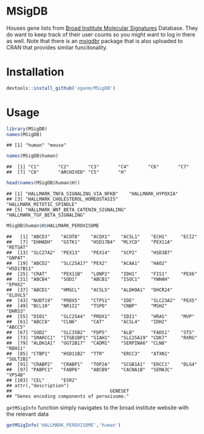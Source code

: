 MSigDB
================

Houses gene lists from [Broad Institute Molecular
Signatures](http://software.broadinstitute.org/gsea/msigdb/index.jsp)
Database. They do want to keep track of their user counts so you might
want to log in there as well. Note that there is an
[msigdbr](https://github.com/igordot/msigdbr) package that is also
uploaded to CRAN that provides similar funcitonality.

# Installation

``` r
devtools::install_github('oganm/MSigDB')
```

# Usage

``` r
library(MSigDB)
names(MSigDB)
```

    ## [1] "human" "mouse"

``` r
names(MSigDB$human)
```

    ##  [1] "C1"       "C2"       "C3"       "C4"       "C6"       "C7"      
    ##  [7] "C8"       "ARCHIVED" "C5"       "H"

``` r
head(names(MSigDB$human$H))
```

    ## [1] "HALLMARK_TNFA_SIGNALING_VIA_NFKB"    "HALLMARK_HYPOXIA"                   
    ## [3] "HALLMARK_CHOLESTEROL_HOMEOSTASIS"    "HALLMARK_MITOTIC_SPINDLE"           
    ## [5] "HALLMARK_WNT_BETA_CATENIN_SIGNALING" "HALLMARK_TGF_BETA_SIGNALING"

``` r
MSigDB$human$H$HALLMARK_PEROXISOME
```

    ##   [1] "ABCD3"    "ACOT8"    "ACOX1"    "ACSL1"    "ECH1"     "ECI2"    
    ##   [7] "EHHADH"   "GSTK1"    "HSD17B4"  "MLYCD"    "PEX11A"   "RETSAT"  
    ##  [13] "SLC27A2"  "PEX13"    "PEX14"    "SCP2"     "HSD3B7"   "GNPAT"   
    ##  [19] "ABCD2"    "SLC25A17" "PEX2"     "ACAA1"    "HAO2"     "HSD17B11"
    ##  [25] "CRAT"     "PEX11B"   "LONP2"    "IDH1"     "FIS1"     "PEX6"    
    ##  [31] "ABCB4"    "SOD1"     "ABCB1"    "ISOC1"    "YWHAH"    "EPHX2"   
    ##  [37] "ABCD1"    "HMGCL"    "ACSL5"    "ALDH9A1"  "DHCR24"   "ELOVL5"  
    ##  [43] "NUDT19"   "PRDX5"    "CTPS1"    "IDE"      "SLC23A2"  "PEX5"    
    ##  [49] "BCL10"    "NR1I2"    "TSPO"     "CNBP"     "MSH2"     "DHRS3"   
    ##  [55] "DIO1"     "SLC25A4"  "PRDX1"    "IDI1"     "HRAS"     "MVP"     
    ##  [61] "ABCC8"    "CLN6"     "CAT"      "ACSL4"    "IDH2"     "ABCC5"   
    ##  [67] "SOD2"     "SLC35B2"  "FDPS"     "ALB"      "FADS1"    "STS"     
    ##  [73] "SMARCC1"  "ITGB1BP1" "SIAH1"    "SLC25A19" "CDK7"     "RXRG"    
    ##  [79] "ALDH1A1"  "UGT2B17"  "CADM1"    "SERPINA6" "CLN8"     "RDH11"   
    ##  [85] "CTBP1"    "HSD11B2"  "TTR"      "ERCC3"    "ATXN1"    "SULT2B1" 
    ##  [91] "CRABP2"   "CRABP1"   "TOP2A"    "SCGB1A1"  "ERCC1"    "DLG4"    
    ##  [97] "PABPC1"   "FABP6"    "ABCB9"    "CACNA1B"  "SEMA3C"   "VPS4B"   
    ## [103] "CEL"      "ESR2"    
    ## attr(,"description")
    ##                                    GENESET 
    ## "Genes encoding components of peroxisome."

`getMSigInfo` function simply navigates to the broad institute website
with the relevant data

``` r
getMSigInfo('HALLMARK_PEROXISOME','human')
```
